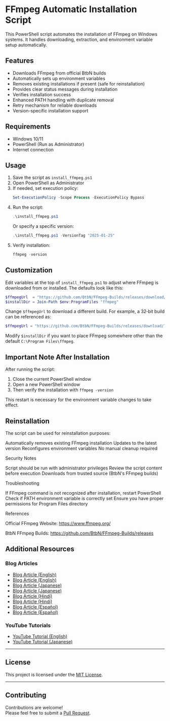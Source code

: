# FFmpeg Automatic Installation Script

This PowerShell script automates the installation of FFmpeg on Windows systems. It handles downloading, extraction, and environment variable setup automatically.

## Features

- Downloads FFmpeg from official BtbN builds
- Automatically sets up environment variables
- Removes existing installations if present (safe for reinstallation)
- Provides clear status messages during installation
- Verifies installation success
- Enhanced PATH handling with duplicate removal
- Retry mechanism for reliable downloads
- Version-specific installation support

## Requirements

- Windows 10/11
- PowerShell (Run as Administrator)
- Internet connection

## Usage

1. Save the script as `install_ffmpeg.ps1`
2. Open PowerShell as Administrator
3. If needed, set execution policy:
    ```powershell
    Set-ExecutionPolicy -Scope Process -ExecutionPolicy Bypass
    ```
4. Run the script:
    ```powershell
    .\install_ffmpeg.ps1
    ```
   Or specify a specific version:
    ```powershell
    .\install_ffmpeg.ps1 -VersionTag "2025-01-25"
    ```
5. Verify installation:
    ```powershell
    ffmpeg -version
    ```

## Customization

Edit variables at the top of `install_ffmpeg.ps1` to adjust where FFmpeg is
downloaded from or installed.  The defaults look like this:

```powershell
$ffmpegUrl  = "https://github.com/BtbN/FFmpeg-Builds/releases/download/latest/ffmpeg-master-latest-win64-gpl-shared.zip"
$installDir = Join-Path $env:ProgramFiles "ffmpeg"
```

Change `$ffmpegUrl` to download a different build. For example, a 32‑bit build
can be referenced as:

```powershell
$ffmpegUrl = "https://github.com/BtbN/FFmpeg-Builds/releases/download/latest/ffmpeg-master-latest-win32-gpl-shared.zip"
```

Modify `$installDir` if you want to place FFmpeg somewhere other than the
default `C:\Program Files\ffmpeg`.

## Important Note After Installation

After running the script:
1. Close the current PowerShell window
2. Open a new PowerShell window
3. Then verify the installation with `ffmpeg -version`

This restart is necessary for the environment variable changes to take effect.

## Reinstallation

The script can be used for reinstallation purposes:

Automatically removes existing FFmpeg installation
Updates to the latest version
Reconfigures environment variables
No manual cleanup required

Security Notes

Script should be run with administrator privileges
Review the script content before execution
Downloads from trusted source (BtbN's FFmpeg builds)

Troubleshooting

If FFmpeg command is not recognized after installation, restart PowerShell
Check if PATH environment variable is correctly set
Ensure you have proper permissions for Program Files directory

References

Official FFmpeg Website: https://www.ffmpeg.org/

BtbN FFmpeg Builds: https://github.com/BtbN/FFmpeg-Builds/releases

## Additional Resources

### Blog Articles
- [Blog Article (English)](https://betelgeuse.work/ffmpeg-install)
- [Blog Article (English)](https://betelgeuse.work/ffmpeg8/)
- [Blog Article (Japanese)](https://minokamo.tokyo/2025/01/25/8368/)
- [Blog Article (Japanese)](https://minokamo.tokyo/2025/08/26/9234/)
- [Blog Article (Hindi)](https://minokamo.in/ffmpeg-install/)
- [Blog Article (Hindi)](https://minokamo.in/ffmpeg8/)
- [Blog Article (Español)](https://vibelsd.net/ffmpeg-install/)
- [Blog Article (Español)](https://vibelsd.net/ffmpeg8/)

### YouTube Tutorials
- [YouTube Tutorial (English)](https://youtu.be/T6HcjWr6LgA)
- [YouTube Tutorial (Japanese)](https://youtu.be/OuVNmCBnjm0)

---

## License
This project is licensed under the [MIT License](LICENSE).

---

## Contributing
Contributions are welcome!  
Please feel free to submit a [Pull Request](https://github.com/superdoccimo/autoffmpeg/pulls).